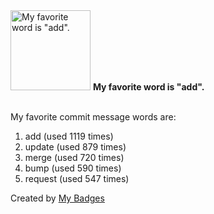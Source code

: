 <img src="https://my-badges.github.io/my-badges/favorite-word.png" alt="My favorite word is &quot;add&quot;." title="My favorite word is &quot;add&quot;." width="128">
<strong>My favorite word is &quot;add&quot;.</strong>
<br><br>

My favorite commit message words are:

1. add (used 1119 times)
2. update (used 879 times)
3. merge (used 720 times)
4. bump (used 590 times)
5. request (used 547 times)


Created by <a href="https://github.com/my-badges/my-badges">My Badges</a>